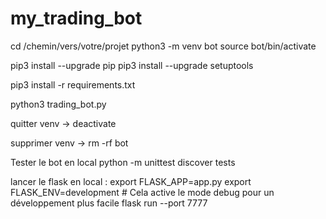 # my_trading_bot

cd /chemin/vers/votre/projet
python3 -m venv bot
source bot/bin/activate

pip3 install --upgrade pip
pip3 install --upgrade setuptools

pip3 install -r requirements.txt

python3 trading_bot.py 


quitter venv ->
deactivate

supprimer venv ->
rm -rf bot


Tester le bot en local
python -m unittest discover tests

lancer le flask en local :
export FLASK_APP=app.py
export FLASK_ENV=development  # Cela active le mode debug pour un développement plus facile
flask run --port 7777
